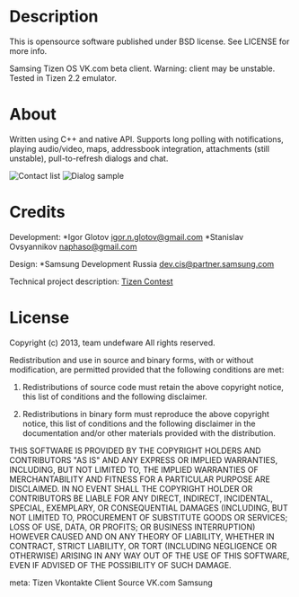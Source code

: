 Description
===============

This is opensource software published under BSD license. See LICENSE for more info.

Samsing Tizen OS VK.com beta client. Warning: client may be unstable. Tested in Tizen 2.2 emulator.

About
===========

Written using C++ and native API. Supports long polling with notifications, playing audio/video, maps, addressbook integration, attachments (still unstable), pull-to-refresh dialogs and chat.

![Contact list](https://pp.vk.me/c411427/v411427989/653f/83mthij4skA.jpg)
![Dialog sample](https://ps.vk.me/c537116/u227270989/docs/c50b727f3fbc/Conversation_Location.png)

Credits
===========

Development:
*Igor Glotov <igor.n.glotov@gmail.com>
*Stanislav Ovsyannikov <naphaso@gmail.com>

Design:
*Samsung Development Russia <dev.cis@partner.samsung.com>

Technical project description: [Tizen Contest](https://vk.com/tizen_contest?w=page-59707777_45508025)

License
===========
  Copyright (c) 2013, team undefware
  All rights reserved.
  
  Redistribution and use in source and binary forms, with or without modification, are permitted provided that the following conditions are met:
  
  1. Redistributions of source code must retain the above copyright notice, this list of conditions and the following disclaimer.
  
  2. Redistributions in binary form must reproduce the above copyright notice, this list of conditions and the following disclaimer in the documentation and/or other materials provided with the distribution.
  
  THIS SOFTWARE IS PROVIDED BY THE COPYRIGHT HOLDERS AND CONTRIBUTORS "AS IS" AND ANY EXPRESS OR IMPLIED WARRANTIES, INCLUDING, BUT NOT LIMITED TO, THE IMPLIED WARRANTIES OF MERCHANTABILITY AND FITNESS FOR A PARTICULAR PURPOSE ARE DISCLAIMED. IN NO EVENT SHALL THE COPYRIGHT HOLDER OR CONTRIBUTORS BE LIABLE FOR ANY DIRECT, INDIRECT, INCIDENTAL, SPECIAL, EXEMPLARY, OR CONSEQUENTIAL DAMAGES (INCLUDING, BUT NOT LIMITED TO, PROCUREMENT OF SUBSTITUTE GOODS OR SERVICES; LOSS OF USE, DATA, OR PROFITS; OR BUSINESS INTERRUPTION) HOWEVER CAUSED AND ON ANY THEORY OF LIABILITY, WHETHER IN CONTRACT, STRICT LIABILITY, OR TORT (INCLUDING NEGLIGENCE OR OTHERWISE) ARISING IN ANY WAY OUT OF THE USE OF THIS SOFTWARE, EVEN IF ADVISED OF THE POSSIBILITY OF SUCH DAMAGE.


meta: Tizen Vkontakte Client Source VK.com Samsung
